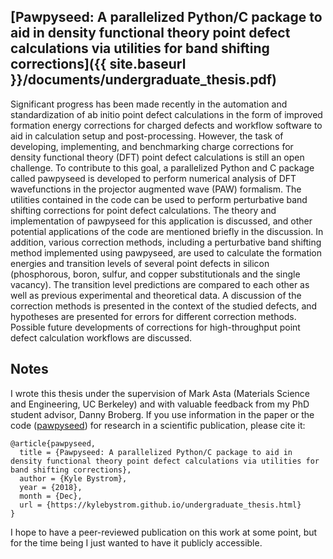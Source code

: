 ## [Pawpyseed: A parallelized Python/C package to aid in density functional theory point defect calculations via utilities for band shifting corrections]({{ site.baseurl }}/documents/undergraduate_thesis.pdf)

Significant progress has been made recently in the automation and standardization
of ab initio point defect calculations in the form of improved formation
energy corrections for charged defects and workflow software to aid in
calculation setup and post-processing. However, the task of developing, implementing,
and benchmarking charge corrections for density functional theory (DFT) point defect calculations
is still an open challenge. To contribute to this goal, a parallelized Python and C package called pawpyseed
is developed to perform numerical analysis of DFT
wavefunctions in the projector augmented wave (PAW) formalism. The utilities
contained in the code can be used to perform perturbative band shifting
corrections for point defect calculations. The theory and implementation
of pawpyseed for this application is discussed, and other potential applications
of the code are mentioned briefly in the discussion. In addition,
various correction methods, including a perturbative band shifting
method implemented using pawpyseed, are used to calculate the
formation energies and transition levels of several point
defects in silicon (phosphorous, boron, sulfur, and copper
substitutionals and the single vacancy). The transition level predictions are compared to
each other as well as previous experimental and theoretical data.
A discussion of the correction methods is presented in the context of
the studied defects, and hypotheses are presented for
errors for different correction methods. Possible
future developments of corrections for high-throughput
point defect calculation workflows are discussed.

## Notes

I wrote this thesis under the supervision of Mark Asta (Materials Science and Engineering, UC Berkeley)
and with valuable feedback from my PhD student advisor, Danny Broberg. If you use information
in the paper or the code ([pawpyseed](https://github.com/kylebystrom/pawpyseed))
for research in a scientific publication, please cite it:

```
@article{pawpyseed,
  title = {Pawpyseed: A parallelized Python/C package to aid in density functional theory point defect calculations via utilities for band shifting corrections},
  author = {Kyle Bystrom},
  year = {2018},
  month = {Dec},
  url = {https://kylebystrom.github.io/undergraduate_thesis.html}
}
```

I hope to have a peer-reviewed publication on this work at some point, but for the time being
I just wanted to have it publicly accessible.